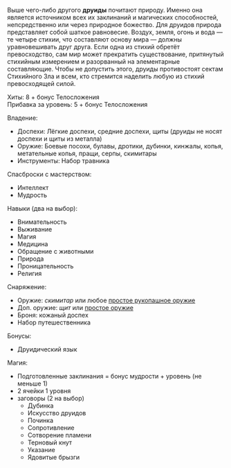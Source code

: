 Выше чего-либо другого **друиды** почитают природу. Именно она является источником всех их заклинаний и магических способностей, непсредственно или через природное божество.
Для друидов природа представляет собой шаткое равновесие. Воздух, земля, огонь и вода — те четыре стихии, что составляют основу мира — должны уравновешивать друг друга. Если одна из стихий обретёт превосходство, сам мир может прекратить существование, притянутый стихийным измерением и разорванный на элементарные составляющие. Чтобы не допустить этого, друиды противостоят сектам Стихийного Зла и всем, кто стремится наделить любую из стихий превосходящей силой.

Хиты: 8 + бонус Телосложения<br>
Прибавка за уровень: 5 + бонус Телосложения

Владение:
- Доспехи: Лёгкие доспехи, средние доспехи, щиты (друиды не носят доспехи и щиты из металла)
- Оружие: Боевые посохи, булавы, дротики, дубинки, кинжалы, копья, метательные копья, пращи, серпы, скимитары
- Инструменты: Набор травника

Спасброски с мастерством:
- Интеллект
- Мудрость

Навыки (два на выбор):
- Внимательность
- Выживание
- Магия
- Медицина
- Обращение с животными
- Природа
- Проницательность
- Религия

Снаряжение:
- Оружие: *скимитар* или любое [простое рукопашное оружие](<../Владение оружием.md>)
- Доп. оружие: *щит* или [простое оружие](<../Владение оружием.md>)
- Броня: кожаный доспех
- Набор путешественника

Бонусы:
- Друидический язык

Магия:
- Подготовленные заклинания = бонус мудрости + уровень (не меньше 1)
- 2 ячейки 1 уровня
- заговоры (2 на выбор)
	- Дубинка
	- Искусство друидов
	- Починка
	- Сопротивление
	- Сотворение пламени
	- Терновый кнут
	- Указание
	- Ядовитые брызги